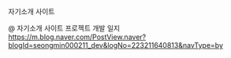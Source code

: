 자기소개 사이트

@ 자기소개 사이트 프로젝트 개발 일지
https://m.blog.naver.com/PostView.naver?blogId=seongmin000211_dev&logNo=223211640813&navType=by
